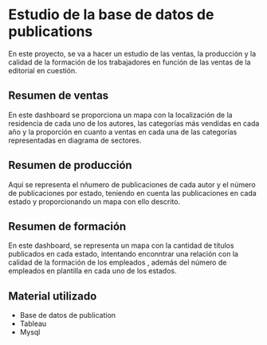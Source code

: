 # Estudio de la base de datos de publications

En este proyecto, se va a hacer un estudio de las ventas, la producción y la calidad de la formación de los trabajadores en función de las ventas de la editorial en cuestión.

## Resumen de ventas

En este dashboard se proporciona un mapa con la localización de la residencia de cada uno de los autores, las categorías más vendidas en cada año y la proporción en cuanto a ventas
en cada una de las categorías representadas en diagrama de sectores.

## Resumen de producción

Aquí se representa el nñumero de publicaciones de cada autor y el número de publicaciones por estado, teniendo en cuenta las publicaciones en cada estado y proporcionando un mapa 
con ello descrito.

## Resumen de formación

En este dashboard, se representa un mapa con la cantidad de títulos publicados en cada estado, intentando enconntrar una relación con la calidad de la formación de los empleados
, además del número de empleados en plantilla en cada uno de los estados.

## Material utilizado

- Base de datos de publication
- Tableau
- Mysql